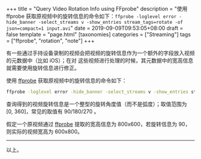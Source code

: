 +++
title = "Query Video Rotation Info using FFprobe"
description = "使用 ffprobe 获取原视频中的旋转信息的命令如下：`ffprobe -loglevel error -hide_banner -select_streams v -show_entries stream_tags=rotate -of json=compact=1 input.avi`"
date = 2019-09-09T09:53:05+08:00
draft = false
template = "page.html"
[taxonomies]
categories =  ["Streaming"]
tags = ["ffprobe", "rotation", "note"]
+++

有一些通过手持设备录制的视频会把视频的旋转信息作为一个额外的字段放入视频的元数据中（比如 iOS）；在对
这些视频进行处理的时候，其元数据中的宽高信息就需要使用旋转信息进行修正。

使用 [ffprobe](https://ffmpeg.org/ffprobe.html) 获取原视频中的旋转信息的命令如下：

```sh
ffprobe -loglevel error -hide_banner -select_streams v -show_entries stream_tags=rotate -of json=compact=1 input.avi
```

查询得到的视频旋转信息是一个整型的旋转角度值（而不是弧度）；取值范围为 [0, 360]，常见的取值有
90/180/270 。

假定一个原视频通过 [ffprobe](https://ffmpeg.org/ffprobe.html) 提取的宽高信息为 800x600，若旋转信息为 90，则实际的视频宽高为 600x800。

---

以上。
